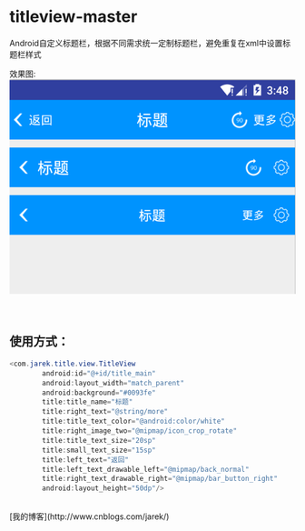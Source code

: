 # titleview-master

Android自定义标题栏，根据不同需求统一定制标题栏，避免重复在xml中设置标题栏样式<br>

效果图:<br>
![image](https://github.com/JarekWang/titleview-master/blob/master/app/screenshot/screen_shot.png)
<br>
<br>
<br>
## 使用方式：<br>

```java
<com.jarek.title.view.TitleView
        android:id="@+id/title_main"
        android:layout_width="match_parent"
        android:background="#0093fe"
        title:title_name="标题"
        title:right_text="@string/more"
        title:title_text_color="@android:color/white"
        title:right_image_two="@mipmap/icon_crop_rotate"
        title:title_text_size="20sp"
        title:small_text_size="15sp"
        title:left_text="返回"
        title:left_text_drawable_left="@mipmap/back_normal"
        title:right_text_drawable_right="@mipmap/bar_button_right"
        android:layout_height="50dp"/>
```
<br>
[我的博客](http://www.cnblogs.com/jarek/)